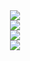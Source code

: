 
<div align="center">
  <img src="https://komarev.com/ghpvc/?username=kropanov&style=flat-square&color=blueviolet" />
</div>

<div align="center">
  <img src="https://github-readme-stats.vercel.app/api?username=Kropanov&theme=radical" />
</div>

<div align="center">
  <img src="https://github-readme-stats.vercel.app/api/top-langs/?username=Kropanov&layout=compact&theme=tokyonight" />
</div>

<div align="center">
 <img src="https://github-profile-trophy.vercel.app/?username=Kropanov&theme=dark_lover" />
</div>

